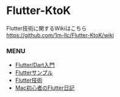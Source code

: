 # Flutter-KtoK

Flutter技術に関するWikiはこちら<br>
https://github.com/1m-llc/Flutter-KtoK/wiki

### MENU

* <a href="https://github.com/1m-llc/Flutter-KtoK/wiki/Flutter-Dart%E5%85%A5%E9%96%80">Flutter/Dart入門</a>
* <a href="https://github.com/1m-llc/Flutter-KtoK/wiki/Flutter%E3%82%B5%E3%83%B3%E3%83%97%E3%83%AB">Flutterサンプル</a>
* <a href="https://github.com/1m-llc/Flutter-KtoK/wiki/Flutter%E6%8A%80%E8%A1%93">Flutter技術</a>
* <a href="https://github.com/1m-llc/Flutter-KtoK/wiki/Mac%E5%88%9D%E5%BF%83%E8%80%85%E3%81%AEFlutter%E6%97%A5%E8%A8%98">Mac初心者のFlutter日記</a>


